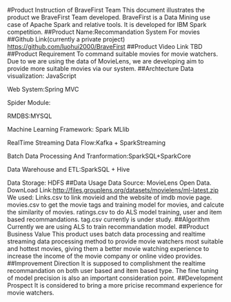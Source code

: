 #Product Instruction of BraveFirst Team
This document illustrates the product we BraveFirst Team developed.
BraveFirst is a Data Mining use case of  Apache Spark and relative tools. 
It is developed for IBM Spark competition.
##Product Name:Recommandation System For movies
##Github Link(currently a private project)
https://github.com/luohui2000/BraveFirst
##Product Video Link
TBD
##Product Requirement
To command suitable movies for movie watchers. Due to we are using the data of MovieLens, we are developing aim to provide more suitable movies via our system.
##Archtecture
Data visualization: JavaScript

Web System:Spring MVC

Spider Module:

RMDBS:MYSQL

Machine Learning Framework: Spark MLlib

RealTime Streaming Data Flow:Kafka + SparkStreaming

Batch Data Processing And Tranformation:SparkSQL+SparkCore

Data Warehouse and ETL:SparkSQL + Hive

Data Storage: HDFS
##Data Usage
Data Source: MovieLens Open Data.
DownLoad Link:http://files.grouplens.org/datasets/movielens/ml-latest.zip
We used:
Links.csv to link movieid and the website of imdb movie page.
movies.csv to get the movie tags and training model for movies, and calcute the similarity of movies.
ratings.csv to do ALS model training, user and item based recommandations.
tag.csv currently is under study.
##Algorithm
Currently we are using ALS to train recommandation model.
##Product Business Value
This product uses batch data processing and realtime streaming data processing method to provide movie watchers most suitable and hottest movies, giving them a better movie watching experience to increase the income of the movie company or online video provides.
##Improvement Direction
It is supposed to complishment the realtime recommandation on both user based and item based type. The fine tuning of model precision is also an important consideration point.
##Development Prospect
It is considered to bring a more pricise recommand experience for movie watchers.